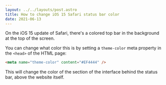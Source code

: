 ```yaml
---
layout: ../../layouts/post.astro
title: How to change iOS 15 Safari status bar color
date: 2021-06-13
---
```


On the iOS 15 update of Safari, there's a colored top bar in the background at the top of the screen.

You can change what color this is by setting a `theme-color` meta property in the `<head>` of the HTML page:

```html
<meta name="theme-color" content="#EF4444" />
```

This will change the color of the section of the interface behind the status bar, above the website itself.
